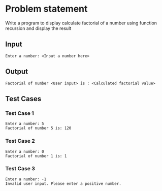 # Problem statement

Write a program to display calculate factorial of a number using function recursion and display the result

## Input

    Enter a number: <Input a number here>

## Output

    Factorial of number <User input> is : <Calculated factorial value>

## Test Cases

### Test Case 1

    Enter a number: 5
    Factorial of number 5 is: 120

### Test Case 2

    Enter a number: 0
    Factorial of number 1 is: 1

### Test Case 3

    Enter a number: -1
    Invalid user input. Please enter a positive number.
